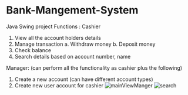 # Bank-Mangement-System
Java Swing project
Functions :
Cashier
1.	View all the account holders details 
2.	Manage transaction
a.	Withdraw  money
b.	Deposit  money 
3.	Check balance 
4.	 Search details based on account number, name

Manager: (can perform all the functionality as cashier plus the following)
1.	Create a new account (can have different account types) 
2.	Create new user account for cashier
![mainViewManger](https://user-images.githubusercontent.com/28914494/89324002-31ff0a80-d6a4-11ea-8c0f-e6000fade0a4.png)
![search](https://user-images.githubusercontent.com/28914494/89324218-915d1a80-d6a4-11ea-8d86-950a458d4108.png)
